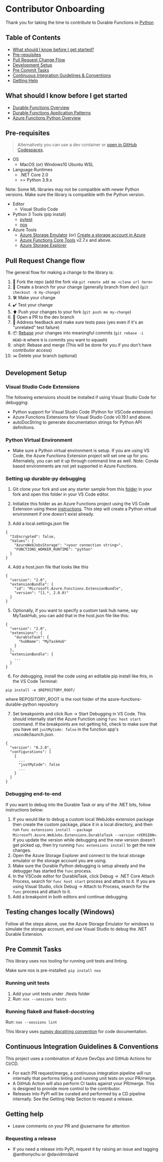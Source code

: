 # Contributor Onboarding
Thank you for taking the time to contribute to Durable Functions in [Python](https://www.python.org/)

## Table of Contents

- [What should I know before I get started?](#what-should-i-know-before-i-get-started)
- [Pre-requisites](#pre-requisites)
- [Pull Request Change Flow](#pull-request-change-flow)
- [Development Setup](#development-setup)
- [Pre Commit Tasks](#pre-commit-tasks)
- [Continuous Integration Guidelines & Conventions](#continuous-integration-guidelines-&-conventions)
- [Getting Help](#getting-help)

## What should I know before I get started
- [Durable Functions Overview](https://docs.microsoft.com/en-us/azure/azure-functions/durable/durable-functions-overview)
- [Durable Functions Application Patterns](https://docs.microsoft.com/en-us/azure/azure-functions/durable/durable-functions-overview?tabs=csharp#application-patterns)
- [Azure Functions Python Overview](https://docs.microsoft.com/en-us/azure/azure-functions/functions-create-first-azure-function-azure-cli?tabs=bash%2Cbrowser&pivots=programming-language-python)

## Pre-requisites

> Alternatively you can use a dev container or [open in GitHub Codespaces](https://codespaces.new/Azure/azure-functions-durable-python).

- OS
    - MacOS (or) Windows10 Ubuntu WSL
- Language Runtimes
    - .NET Core 2.0
    - \>= Python 3.9.x

Note: Some ML libraries may not be compatible with newer Python versions. Make sure the library is compatible with the Python version.

- Editor
    - Visual Studio Code
- Python 3 Tools (pip install)
    - [pytest](https://docs.pytest.org/en/latest/)
    - [nox](https://nox.thea.codes/en/stable/)
- Azure Tools
    - [Azure Storage Emulator](https://docs.microsoft.com/en-us/azure/storage/common/storage-use-emulator) (or) [Create a storage account in Azure](https://docs.microsoft.com/en-us/azure/storage/common/storage-account-create?tabs=azure-portal)
    - [Azure Functions Core Tools](https://github.com/Azure/azure-functions-core-tools) v2.7.x and above.
    - [Azure Storage Explorer](https://azure.microsoft.com/en-us/features/storage-explorer/)


## Pull Request Change flow

The general flow for making a change to the library is:

1. 🍴 Fork the repo (add the fork via `git remote add me <clone url here>`
2. 🌳 Create a branch for your change (generally branch from dev) (`git checkout -b my-change`)
3. 🛠 Make your change
4. ✔️ Test your change
5. ⬆️ Push your changes to your fork (`git push me my-change`)
6. 💌 Open a PR to the dev branch
7. 📢 Address feedback and make sure tests pass (yes even if it's an "unrelated" test failure)
8. 📦 [Rebase](https://git-scm.com/docs/git-rebase) your changes into  meaningful commits (`git rebase -i HEAD~N` where `N` is commits you want to squash)
9. :shipit: Rebase and merge (This will be done for you if you don't have contributor access)
10. ✂️ Delete your branch (optional)

## Development Setup

### Visual Studio Code Extensions

The following extensions should be installed if using Visual Studio Code for debugging:

- Python support for Visual Studio Code (Python for VSCode extension)
- Azure Functions Extensions for Visual Studio Code v0.19.1 and above.
- autoDocString to generate documentation strings for Python API definitions.

### Python Virtual Environment

- Make sure a Python virtual environment is setup. If you are using VS Code, the Azure Functions Extension project will set one up for you. Alternately, you can set it up through command line as well.
Note: Conda based environments are not yet supported in Azure Functions.

### Setting up durable-py debugging


1.  Git clone your fork and use any starter sample from this [folder](https://github.com/Azure/azure-functions-durable-python/tree/dev/samples/) in your fork and open this folder in your VS Code editor.

2. Initialize this folder as an Azure Functions project using the VS Code Extension using these [instructions](https://docs.microsoft.com/en-us/azure/azure-functions/functions-create-first-function-vs-code?pivots=programming-language-python). This step will create a Python virtual environment if one doesn't exist already.

3. Add a local.settings.json file

```
{
  "IsEncrypted": false,
  "Values": {
    "AzureWebJobsStorage": "<your connection string>",
    "FUNCTIONS_WORKER_RUNTIME": "python"
  }
}
```

4. Add a host.json file that looks like this

```
{
  "version": "2.0",
  "extensionBundle": {
    "id": "Microsoft.Azure.Functions.ExtensionBundle",
    "version": "[1.*, 2.0.0)"
  }
}
```

5. Optionally, if you want to specify a custom task hub name, say MyTaskHub, you can add that in the host.json file like this:

```
{
  "version": "2.0",
  "extensions": {
    "durableTask": {
      "hubName": "MyTaskHub"
    }
  },
  "extensionBundle": {
    ...
  }
}
```

6. For debugging, install the code using an editable pip install like this, in the VS Code Terminal:

```
pip install -e $REPOSITORY_ROOT/
```
where REPOSITORY_ROOT is the root folder of the azure-functions-durable-python repository 

7. Set breakpoints and click Run -> Start Debugging in VS Code. This should internally start the Azure Function using `func host start` command. If the breakpoints are not getting hit, check to make sure that you have set `justMyCode: false` in the function app's .vscode/launch.json.

```
{
  "version": "0.2.0",
  "configurations": [
    {
      ...
      "justMyCode": false
      ...
    }
  ]
}
```

### Debugging end-to-end

If you want to debug into the Durable Task or any of the .NET bits, follow instructions below:

1. If you would like to debug a custom local WebJobs extension package then create the custom package, place it in a local directory, and then run `func extensions install --package Microsoft.Azure.WebJobs.Extensions.DurableTask --version <VERSION>`. If you update the version while debugging and the new version doesn't get picked up, then try running `func extensions install` to get the new changes.
2. Open the Azure Storage Explorer and connect to the local storage emulator or the storage account you are using.
3. Make sure the Durable Python debugging is setup already and the debugger has started the `func` process.
4. In the VSCode editor for DurableTask, click Debug -> .NET Core Attach Process, search for `func host start` process and attach to it. If you are using Visual Studio, click Debug -> Attach to Process, search for the `func` process and attach to it.
5. Add a breakpoint in both editors and continue debugging.

## Testing changes locally (Windows)

Follow all the steps above, use the Azure Storage Emulator for windows to simulate the storage account, and use Visual Studio to debug the .NET Durable Extension.

## Pre Commit Tasks

This library uses nox tooling for running unit tests and linting.

Make sure nox is pre-installed:
`pip install nox`

### Running unit tests

1. Add your unit tests under ./tests folder
2. Run: `nox --sessions tests`

### Running flake8 and flake8-docstring

Run:  `nox --sessions lint`

This library uses [numpy docstring convention](https://numpydoc.readthedocs.io/en/latest/format.html) for code documentation.


## Continuous Integration Guidelines & Conventions

This project uses a combination of Azure DevOps and GitHub Actions for CI/CD.

- For each PR request/merge, a continuous integration pipeline will run internally that performs linting and running unit tests on your PR/merge.
- A GitHub Action will also perform CI tasks against your PR/merge. This is designed to provide more control to the contributor.
- Releases into PyPI will be curated and performed by a CD pipeline internally. See the Getting Help Section to request a release.

## Getting help

 - Leave comments on your PR and @username for attention

### Requesting a release
- If you need a release into PyPI, request it by raising an issue and tagging @anthonychu or @davidmrdavid


